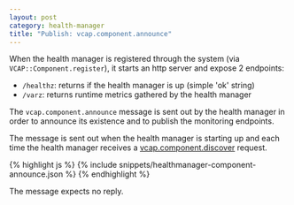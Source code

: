 ```yaml
---
layout: post
category: health-manager
title: "Publish: vcap.component.announce"
---
```


When the health manager is registered through the system (via `VCAP::Component.register`), it starts an
http server and expose 2 endpoints:

* `/healthz`:  returns if the health manager is up (simple 'ok' string)
* `/varz`: returns runtime metrics gathered by the health manager

The `vcap.component.announce` message is sent out by the health manager in order to announce
its existence and to publish the monitoring endpoints.

The message is sent out when the health manager is starting up and each time the health manager receives
a [vcap.component.discover](/health-manager/subscribe-vcap-component-discover) request.

<div class="js example">
{% highlight js %}
{% include snippets/healthmanager-component-announce.json %}
{% endhighlight %}
</div>

The message expects no reply.